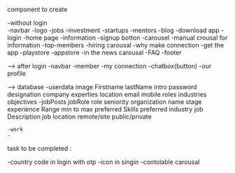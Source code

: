 component to create

-without login  
    -navbar
        -logo
        -jobs
        -investment
        -startups
        -mentors
        -blog
        -download app
        -login
    -home page
        -information 
        -signup botton
    -carousel
    -manual crousal for information 
    -top-members
    -hiring carousal
    -why make connection 
    -get the app
        -playstore 
        -appstore
    -in the news carousal
    -FAQ
    -footer

--> after login
    -navbar
        -member
        -my connection
        -chatbox(button)
        -our profile

--> database
    -userdata
        image
        Firstname
        lastName
        intro
        password
        designation
        company
        experties
        location
        email
        mobile
        roles 
        industries
        objectives
    -jobPosts
        jobRole
            role
            seniority
        organization
            name
            stage
        experience Range
            min to max
        preferred Skills
        preferred industry
        job Description
        job location
        remote/site
        public/private
        
    -work
    -


task to be completed :

-country code in login with otp
-icon in singin 
-contolable carousal